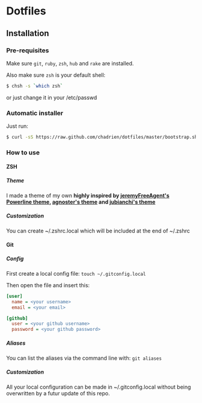 # Dotfiles

## Installation

### Pre-requisites

Make sure `git`, `ruby`, `zsh`, `hub` and `rake` are installed.

Also make sure `zsh` is your default shell:

```bash
$ chsh -s `which zsh`
```

or just change it in your /etc/passwd

### Automatic installer

Just run:

```bash
$ curl -sS https://raw.github.com/chadrien/dotfiles/master/bootstrap.sh | bash
```

### How to use

#### ZSH

##### Theme

I made a theme of my own **highly inspired by [jeremyFreeAgent's Powerline theme](https://github.com/jeremyFreeAgent/oh-my-zsh-powerline-theme), [agnoster's theme](https://gist.github.com/3712874) and [jubianchi's theme](https://github.com/jubianchi/dotfiles/blob/master/.oh-my-zsh/themes/jubianchi.zsh-theme)**

##### Customization

You can create ~/.zshrc.local which will be included at the end of ~/.zshrc

#### Git

##### Config

First create a local config file: `touch ~/.gitconfig.local`

Then open the file and insert this:

```ini
[user]
  name = <your username>
  email = <your email>

[github]
  user = <your github username>
  password = <your github password>
```

##### Aliases

You can list the aliases via the command line with: `git aliases`

##### Customization

All your local configuration can be made in ~/.gitconfig.local without
being overwritten by a futur update of this repo.
